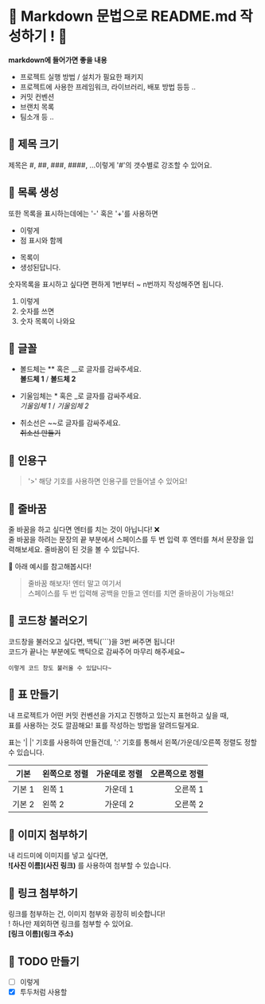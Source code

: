 # 🍊 Markdown 문법으로 README.md 작성하기 ! 🍊

**markdown에 들어가면 좋을 내용** 
- 프로젝트 실행 방법 / 설치가 필요한 패키지
- 프로젝트에 사용한 프레임워크, 라이브러리, 배포 방법 등등 ..
- 커밋 컨벤션
- 브랜치 목록
- 팀소개
등 ..

## 🍑 제목 크기

제목은 #, ##, ###, ####, ...이렇게 '#'의 갯수별로 강조할 수 있어요.

## 🍑 목록 생성

또한 목록을 표시하는데에는 '-' 혹은 '+'를 사용하면

- 이렇게
- 점 표시와 함께

* 목록이
* 생성된답니다.

숫자목록을 표시하고 싶다면 편하게 1번부터 ~ n번까지 작성해주면 됩니다.

1. 이렇게
2. 숫자를 쓰면
3. 숫자 목록이 나와요

## 🍑 글꼴

- 볼드체는 ** 혹은 \_\_로 글자를 감싸주세요.  
  **볼드체 1** / __볼드체 2__

- 기울임체는 * 혹은 \_로 글자를 감싸주세요.  
  *기울임체 1* / _기울임체 2_

- 취소선은 ~~로 글자를 감싸주세요.  
  ~~취소선 만들기~~

## 🍑 인용구

> '>' 해당 기호를 사용하면 인용구를 만들어낼 수 있어요!

## 🍑 줄바꿈

줄 바꿈을 하고 싶다면 엔터를 치는 것이 아닙니다! ❌  
줄 바꿈을 하려는 문장의 끝 부분에서 스페이스를 두 번 입력 후 엔터를 쳐서 문장을 입력해보세요. 줄바꿈이 된 것을 볼 수 있답니다.

🤗 아래 예시를 참고해봅시다!

> 줄바꿈 해보자! 엔터 말고 여기서  
> 스페이스를 두 번 입력해 공백을 만들고 엔터를 치면 줄바꿈이 가능해요!

## 🍑 코드창 불러오기

코드창을 불러오고 싶다면, 백틱(```)을 3번 써주면 됩니다!  
코드가 끝나는 부분에도 백틱으로 감싸주어 마무리 해주세요~

```(코드의 종류)
이렇게 코드 창도 불러올 수 있답니다~
```

## 🍑 표 만들기

내 프로젝트가 어떤 커밋 컨벤션을 가지고 진행하고 있는지 표현하고 싶을 때,  
표를 사용하는 것도 깔끔해요! 표를 작성하는 방법을 알려드릴게요.

표는 '| |' 기호를 사용하여 만들건데, ':' 기호를 통해서 왼쪽/가운데/오른쪽 정렬도 정할 수 있습니다.

| 기본   | 왼쪽으로 정렬 | 가운데로 정렬 | 오른쪽으로 정렬 |
| ------ | :------------ | :-----------: | --------------: |
| 기본 1 | 왼쪽 1        |   가운데 1    |        오른쪽 1 |
| 기본 2 | 왼쪽 2        |   가운데 2    |        오른쪽 2 |

## 🍑 이미지 첨부하기

내 리드미에 이미지를 넣고 싶다면,  
**![사진 이름](사진 링크)** 를 사용하여 첨부할 수 있습니다.

## 🍑 링크 첨부하기

링크를 첨부하는 건, 이미지 첨부와 굉장히 비슷합니다!  
! 하나만 제외하면 링크를 첨부할 수 있어요.  
**[링크 이름](링크 주소)**

## 🍑 TODO 만들기

- [ ] 이렇게
- [x] 투두처럼 사용할 

